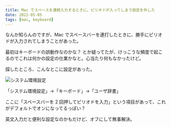 ```yaml
---
title: Mac でスペースを連続入力するときに、ピリオドが入ってしまう設定を外した
date: 2022-05-05
tags: [mac, keyboard]
---
```


なんか知らんのですが、Mac でスペースバーを連打したときに、勝手にピリオドが入力されてしまうことがあった。

最初はキーボードの誤動作なのかな？ とか疑ってたが、けっこうな頻度で起こるのでこれは何かの設定の仕業かなと。心当たり何もなかったけど。

探したところ、こんなとこに設定があった。

![システム環境設定](/images/2022/05/mac-keyboard-space-and-period.png)

「システム環境設定」→「キーボード」→「ユーザ辞書」

ここに「スペースバーを 2 回押してピリオドを入力」という項目があって、これがデフォルトでオンになってるっぽい？

英文入力だと便利な設定なのかもだけど、オフにして無事解決。
